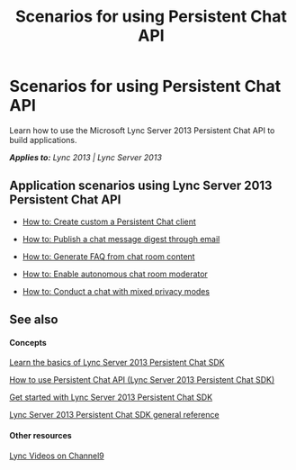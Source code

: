 ﻿---
title: Scenarios for using Persistent Chat API
TOCTitle: Scenarios for using Persistent Chat API
ms:assetid: ede636b7-050b-4e7c-9006-50c724825257
ms:mtpsurl: https://msdn.microsoft.com/en-us/library/Dn465899(v=office.15)
ms:contentKeyID: 57101365
ms.date: 07/24/2014
mtps_version: v=office.15
---

# Scenarios for using Persistent Chat API

Learn how to use the Microsoft Lync Server 2013 Persistent Chat API to build applications.


_**Applies to:** Lync 2013 | Lync Server 2013_

## Application scenarios using Lync Server 2013 Persistent Chat API

  - [How to: Create custom a Persistent Chat client](how-to-create-custom-a-persistent-chat-client.md)

  - [How to: Publish a chat message digest through email](how-to-publish-a-chat-message-digest-through-email.md)

  - [How to: Generate FAQ from chat room content](how-to-generate-faq-from-chat-room-content.md)

  - [How to: Enable autonomous chat room moderator](how-to-enable-autonomous-chat-room-moderator.md)

  - [How to: Conduct a chat with mixed privacy modes](how-to-conduct-a-chat-with-mixed-privacy-modes.md)

## See also

#### Concepts

[Learn the basics of Lync Server 2013 Persistent Chat SDK](learn-the-basics-of-lync-server-2013-persistent-chat-sdk.md)

[How to use Persistent Chat API (Lync Server 2013 Persistent Chat SDK)](how-to-use-persistent-chat-api-lync-server-2013-persistent-chat-sdk.md)

[Get started with Lync Server 2013 Persistent Chat SDK](get-started-with-lync-server-2013-persistent-chat-sdk.md)

[Lync Server 2013 Persistent Chat SDK general reference](lync-server-2013-persistent-chat-sdk-general-reference.md)

#### Other resources

[Lync Videos on Channel9](http://channel9.msdn.com/tags/lync)

